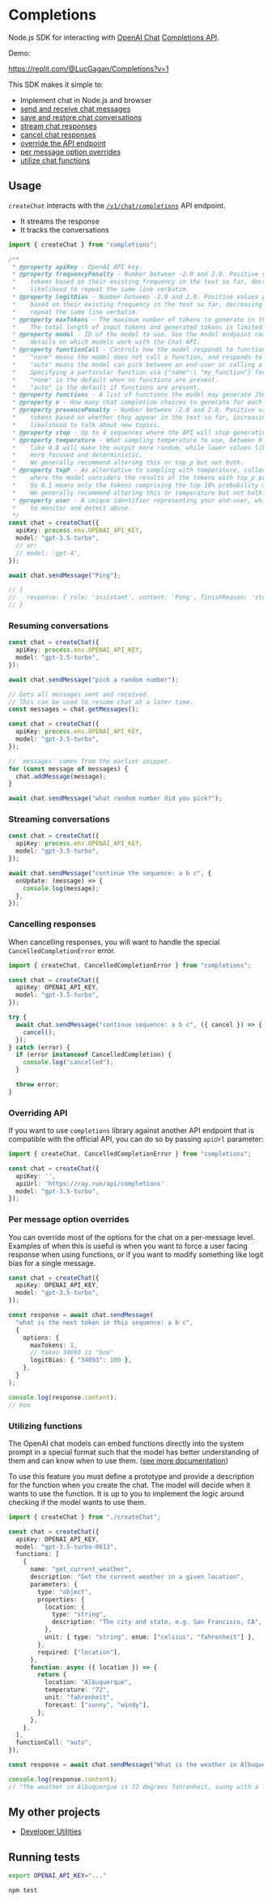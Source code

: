 # Completions

Node.js SDK for interacting with [OpenAI Chat](https://chat.openai.com/) [Completions API](https://platform.openai.com/docs/api-reference/chat/create).

Demo:

https://replit.com/@LucGagan/Completions?v=1

This SDK makes it simple to:

- Implement chat in Node.js and browser
- [send and receive chat messages](#usage)
- [save and restore chat conversations](#resuming-conversations)
- [stream chat responses](#streaming-conversations)
- [cancel chat responses](#cancelling-responses)
- [override the API endpoint](#overriding-api)
- [per message option overrides](#per-message-option-overrides)
- [utilize chat functions](#utilizing-functions)

## Usage

`createChat` interacts with the [`/v1/chat/completions`](https://platform.openai.com/docs/api-reference/chat/create) API endpoint.

- It streams the response
- It tracks the conversations

```ts
import { createChat } from "completions";

/**
 * @property apiKey - OpenAI API key.
 * @property frequencyPenalty - Number between -2.0 and 2.0. Positive values penalize new
 *    tokens based on their existing frequency in the text so far, decreasing the model's
 *    likelihood to repeat the same line verbatim.
 * @property logitBias - Number between -2.0 and 2.0. Positive values penalize new tokens
 *    based on their existing frequency in the text so far, decreasing the model's likelihood to
 *    repeat the same line verbatim.
 * @property maxTokens – The maximum number of tokens to generate in the chat completion.
 *    The total length of input tokens and generated tokens is limited by the model's context length.
 * @property model - ID of the model to use. See the model endpoint compatibility table for
 *    details on which models work with the Chat API.
 * @property functionCall - Controls how the model responds to function calls.
 *    "none" means the model does not call a function, and responds to the end-user.
 *    "auto" means the model can pick between an end-user or calling a function.
 *    Specifying a particular function via {"name":\ "my_function"} forces the model to call that function.
 *    "none" is the default when no functions are present.
 *    "auto" is the default if functions are present.
 * @property functions - A list of functions the model may generate JSON inputs for.
 * @property n - How many chat completion choices to generate for each input message.
 * @property presencePenalty - Number between -2.0 and 2.0. Positive values penalize new
 *    tokens based on whether they appear in the text so far, increasing the model's
 *    likelihood to talk about new topics.
 * @property stop - Up to 4 sequences where the API will stop generating further tokens.
 * @property temperature - What sampling temperature to use, between 0 and 2. Higher values
 *    like 0.8 will make the output more random, while lower values like 0.2 will make it
 *    more focused and deterministic.
 *    We generally recommend altering this or top_p but not both.
 * @property topP - An alternative to sampling with temperature, called nucleus sampling,
 *    where the model considers the results of the tokens with top_p probability mass.
 *    So 0.1 means only the tokens comprising the top 10% probability mass are considered.
 *    We generally recommend altering this or temperature but not both.
 * @property user - A unique identifier representing your end-user, which can help OpenAI
 *    to monitor and detect abuse.
 */
const chat = createChat({
  apiKey: process.env.OPENAI_API_KEY,
  model: "gpt-3.5-turbo",
  // or:
  // model: 'gpt-4',
});

await chat.sendMessage("Ping");

// {
//   response: { role: 'assistant', content: 'Pong', finishReason: 'stop' }
// }
```

### Resuming conversations

```ts
const chat = createChat({
  apiKey: process.env.OPENAI_API_KEY,
  model: "gpt-3.5-turbo",
});

await chat.sendMessage("pick a random number");

// Gets all messages sent and received.
// This can be used to resume chat at a later time.
const messages = chat.getMessages();
```

```ts
const chat = createChat({
  apiKey: process.env.OPENAI_API_KEY,
  model: "gpt-3.5-turbo",
});

// `messages` comes from the earlier snippet.
for (const message of messages) {
  chat.addMessage(message);
}

await chat.sendMessage("what random number did you pick?");
```

### Streaming conversations

```ts
const chat = createChat({
  apiKey: process.env.OPENAI_API_KEY,
  model: "gpt-3.5-turbo",
});

await chat.sendMessage("continue the sequence: a b c", {
  onUpdate: (message) => {
    console.log(message);
  },
});
```

### Cancelling responses

When cancelling responses, you will want to handle the special `CancelledCompletionError` error.

```ts
import { createChat, CancelledCompletionError } from "completions";

const chat = createChat({
  apiKey: OPENAI_API_KEY,
  model: "gpt-3.5-turbo",
});

try {
  await chat.sendMessage("continue sequence: a b c", ({ cancel }) => {
    cancel();
  });
} catch (error) {
  if (error instanceof CancelledCompletion) {
    console.log("cancelled");
  }

  throw error;
}
```

### Overriding API

If you want to use `completions` library against another API endpoint that is compatible with the official API, you can do so by passing `apiUrl` parameter:

```ts
import { createChat, CancelledCompletionError } from "completions";

const chat = createChat({
  apiKey: '',
  apiUrl: 'https://ray.run/api/completions'
  model: "gpt-3.5-turbo",
});
```

### Per message option overrides

You can override most of the options for the chat on a per-message level. Examples of when this is useful is when you want to force a user facing response when using functions, or if you want to modify something like logit bias for a single message.

```ts
const chat = createChat({
  apiKey: OPENAI_API_KEY,
  model: "gpt-3.5-turbo",
});

const response = await chat.sendMessage(
  "what is the next token in this sequence: a b c",
  {
    options: {
      maxTokens: 1,
      // token 34093 is "boo"
      logitBias: { "34093": 100 },
    },
  }
);

console.log(response.content);
// boo
```

### Utilizing functions

The OpenAI chat models can embed functions directly into the system prompt in a special format such that the model has better understanding of them and can know when to use them. ([see more documentation](https://platform.openai.com/docs/guides/gpt/function-calling))

To use this feature you must define a prototype and provide a description for the function when you create the chat. The model will decide when it wants to use the function. It is up to you to implement the logic around checking if the model wants to use them.

```ts
import { createChat } from "./createChat";

const chat = createChat({
  apiKey: OPENAI_API_KEY,
  model: "gpt-3.5-turbo-0613",
  functions: [
    {
      name: "get_current_weather",
      description: "Get the current weather in a given location",
      parameters: {
        type: "object",
        properties: {
          location: {
            type: "string",
            description: "The city and state, e.g. San Francisco, CA",
          },
          unit: { type: "string", enum: ["celsius", "fahrenheit"] },
        },
        required: ["location"],
      },
      function: async ({ location }) => {
        return {
          location: "Albuquerque",
          temperature: "72",
          unit: "fahrenheit",
          forecast: ["sunny", "windy"],
        };
      },
    },
  ],
  functionCall: "auto",
});

const response = await chat.sendMessage("What is the weather in Albuquerque?");

console.log(response.content);
// "The weather in Albuquerque is 72 degrees fahrenheit, sunny with a light breeze."
```

## My other projects

- [Developer Utilities](https://ray.run/tools)

## Running tests

```bash
export OPENAI_API_KEY="..."

npm test
```
